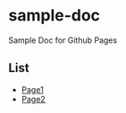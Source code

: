 # sample-doc
Sample Doc for Github Pages

## List

- [Page1](docs/Page1.md)
- [Page2](docs/Page2.md)
